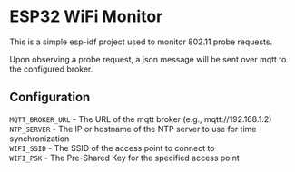 # ESP32 WiFi Monitor

This is a simple esp-idf project used to monitor 802.11 probe requests.

Upon observing a probe request, a json message will be sent over mqtt to the configured broker.

## Configuration

`MQTT_BROKER_URL` - The URL of the mqtt broker (e.g., mqtt://192.168.1.2)  
`NTP_SERVER` - The IP or hostname of the NTP server to use for time synchronization  
`WIFI_SSID` - The SSID of the access point to connect to  
`WIFI_PSK` - The Pre-Shared Key for the specified access point
